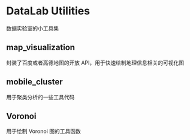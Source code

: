 # DataLab Utilities

数据实验室的小工具集

## map_visualization

封装了百度或者高德地图的开放 API，用于快速绘制地理信息相关的可视化图

## mobile_cluster

用于聚类分析的一些工具代码

## Voronoi

用于绘制 Voronoi 图的工具函数